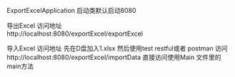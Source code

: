 ExportExcelApplication 启动类默认启动8080

导出Excel 访问地址   
http://localhost:8080/exportExcel/exportExcel


导入Excel 访问地址
先在D盘加入1.xlsx  然后使用test restful或者 postman 访问
http://localhost:8080/exportExcel/importData
直接访问使用Main 文件里的main方法